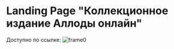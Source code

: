 # Landing Page "Коллекционное издание Аллоды онлайн"

Доступно по ссылке: 
![frame0](https://github.com/marina-verkutis/astrum-test/assets/124586787/37480fba-cc0b-486a-b99f-948366c2958f)

